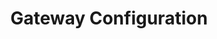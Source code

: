 ---
title: Gateway Configuration
description: How to use Gateways to integrate ISDN or Analog technologies such as fax and ISDN connections. 
icon: "fa fa-hdd"
type : "pages"
weight : 7
---